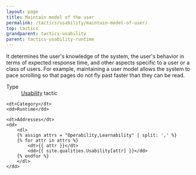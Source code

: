 ```yaml
---
layout: page
title: Maintain model of the user
permalink: /tactics/usability/maintain-model-of-user/
top: tactics
grandparent: tactics-usability
parent: tactics-usability-runtime
---
```


It determines the user's knowledge of the system, the user's behavior in terms of expected response time, and other aspects specific to a user or a class of
users. For example, maintaining a user model allows the system to pace scrolling so that pages do not fly past faster than they can be read.

<dl>
    <dt>Type</dt>
    <dd><a href="{{ '/quality/usability/' | relative_url }}">Usability</a> tactic</dd>
    
    <dt>Category</dt>
    <dd>Runtime</dd>
    
    <dt>Addresses</dt>
    <dd>
        <dl>
        {% assign attrs = "Operability,Learnability" | split: ',' %}
        {% for attr in attrs %}
            <dt>{{ attr }}</dt>
            <dd>{{ site.qualities.Usability[attr] }}</dd>
        {% endfor %}
        </dl>
    </dd>
</dl>
